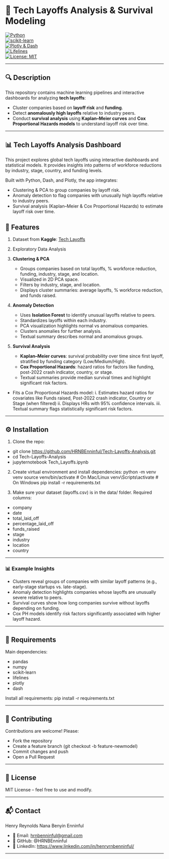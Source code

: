 # 🚗 Tech Layoffs Analysis & Survival Modeling

[![Python](https://img.shields.io/badge/Python-3.9+-blue.svg)](https://www.python.org/)  
[![scikit-learn](https://img.shields.io/badge/scikit--learn-1.5.2-yellow.svg)](https://scikit-learn.org/stable/)  
[![Plotly & Dash](https://img.shields.io/badge/Plotly-Dash-orange.svg)](https://plotly.com/dash/)  
[![Lifelines](https://img.shields.io/badge/Lifelines-0.27.8-green.svg)](https://lifelines.readthedocs.io/)  
[![License: MIT](https://img.shields.io/badge/License-MIT-green.svg)](LICENSE)  

---

## 🔍 Description
This repository contains machine learning pipelines and interactive dashboards for analyzing **tech layoffs**:

- Cluster companies based on **layoff risk** and **funding**.
- Detect **anomalously high layoffs** relative to industry peers.
- Conduct **survival analysis** using **Kaplan–Meier curves** and **Cox Proportional Hazards models** to understand layoff risk over time.

---

## 📊 Tech Layoffs Analysis Dashboard

This project explores global tech layoffs using interactive dashboards and statistical models.
It provides insights into patterns of workforce reductions by industry, stage, country, and funding levels.

Built with Python, Dash, and Plotly, the app integrates:
- Clustering & PCA to group companies by layoff risk.
- Anomaly detection to flag companies with unusually high layoffs relative to industry peers.
- Survival analysis (Kaplan–Meier & Cox Proportional Hazards) to estimate layoff risk over time.

## 🚀 Features
1. Dataset from **Kaggle**: [Tech Layoffs](https://www.kaggle.com/datasets/pranshujayswal/tech-layoffs-and-stock-market-analysis-predicting/data)

2. Exploratory Data Analysis  

3. **Clustering & PCA**  
   - Groups companies based on total layoffs, % workforce reduction, funding, industry, stage, and location.
   - Visualized in 2D PCA space.
   - Filters by industry, stage, and location.
   - Displays cluster summaries: average layoffs, % workforce reduction, and funds raised.

4. **Anomaly Detection**  
   - Uses **Isolation Forest** to identify unusual layoffs relative to peers.
   - Standardizes layoffs within each industry.
   - PCA visualization highlights normal vs anomalous companies.
   - Clusters anomalies for further analysis.
   - Textual summary describes normal and anomalous groups.

5. **Survival Analysis**  
   - **Kaplan–Meier curves**: survival probability over time since first layoff, stratified by funding category (Low/Medium/High).  
   - **Cox Proportional Hazards**: hazard ratios for factors like funding, post-2022 crash indicator, country, or stage.  
   - Textual summaries provide median survival times and highlight significant risk factors.


- Fits a Cox Proportional Hazards model:
i.   Estimates hazard ratios for covariates like Funds raised, Post-2022 crash indicator, Country or Stage (when filtered)
ii.  Displays HRs with 95% confidence intervals.
iii. Textual summary flags statistically significant risk factors.

---

## ⚙️ Installation

1. Clone the repo:
- git clone https://github.com/HRNBEnninful/Tech-Layoffs-Analysis.git
- cd Tech-Layoffs-Analysis
- jupyternotebook Tech_Layoffs.ipynb

2. Create virtual environment and install dependencies:
python -m venv venv
source venv/bin/activate   # On Mac/Linux
venv\Scripts\activate      # On Windows
pip install -r requirements.txt

3. Make sure your dataset (layoffs.csv) is in the data/ folder.
Required columns:
- company
- date
- total_laid_off
- percentage_laid_off
- funds_raised
- stage
- industry
- location
- country

---

### 📊 Example Insights

- Clusters reveal groups of companies with similar layoff patterns (e.g., early-stage startups vs. late-stage).
- Anomaly detection highlights companies whose layoffs are unusually severe relative to peers.
- Survival curves show how long companies survive without layoffs depending on funding.
- Cox PH models identify risk factors significantly associated with higher layoff hazard.

---

## 📌 Requirements

Main dependencies:

- pandas
- numpy
- scikit-learn
- lifelines
- plotly
- dash

Install all requirements:
pip install -r requirements.txt

---

## 🤝 Contributing
Contributions are welcome! 
Please:
- Fork the repository
- Create a feature branch (git checkout -b feature-newmodel)
- Commit changes and push
- Open a Pull Request

---

## 📜 License
MIT License – feel free to use and modify.

---

## 📬 Contact
Henry Reynolds Nana Benyin Enninful
- 📧 Email: hrnbenninful@gmail.com
- 🐙 GitHub: @HRNBEnninful
- 💼 LinkedIn: https://www.linkedin.com/in/henryrnbenninful/

---